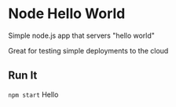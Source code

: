 # Node Hello World

Simple node.js app that servers "hello world"

Great for testing simple deployments to the cloud

## Run It

`npm start`
Hello
